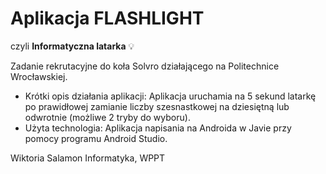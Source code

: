 # Aplikacja FLASHLIGHT
czyli **Informatyczna latarka** :bulb: 

Zadanie rekrutacyjne do koła Solvro działającego na Politechnice Wrocławskiej.

- Krótki opis działania aplikacji: Aplikacja uruchamia na 5 sekund latarkę po prawidłowej zamianie liczby szesnastkowej na dziesiętną lub odwrotnie (możliwe 2 tryby do wyboru). 
- Użyta technologia: Aplikacja napisania na Androida w Javie przy pomocy programu Android Studio.

Wiktoria Salamon
Informatyka, WPPT
